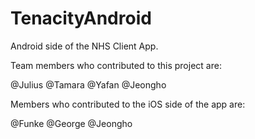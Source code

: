 # TenacityAndroid


Android side of the NHS Client App.

Team members who contributed to this project are:

  @Julius
  @Tamara
  @Yafan
  @Jeongho
 
 Members who contributed to the iOS side of the app are:
 
 
   @Funke
   @George
   @Jeongho

